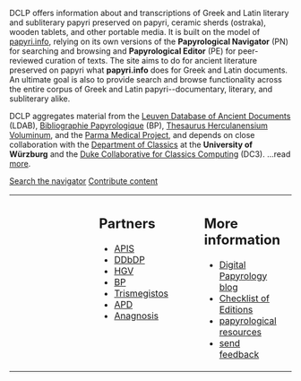 <span class="DCLP">DCLP</span> offers information about and transcriptions of Greek and Latin literary and subliterary papyri preserved on papyri, ceramic sherds (ostraka), wooden tablets, and other portable media. It is built on the model of [papyri.info](http://www.papyri.info/), relying on its own versions of the **Papyrological Navigator** (PN) for searching and browsing and **Papyrological Editor** (PE) for peer-reviewed curation of texts. The site aims to do for ancient literature preserved on papyri what **papyri.info** does for Greek and Latin documents. An ultimate goal is also to provide search and browse functionality across the entire corpus of Greek and Latin papyri--documentary, literary, and subliterary alike.

DCLP aggregates material from the [Leuven Database of Ancient Documents](http://www.trismegistos.org/ldab/) (LDAB),  [Bibliographie Papyrologique](http://www.ulb.ac.be/philo/cpeg/bp.htm) (BP), [Thesaurus Herculanensium Voluminum](http://www.thvproject.it/), and the [Parma Medical Project](http://www.papirologia.unipr.it/ERC/index.html), and depends on close collaboration with the [Department of Classics](http://www.klassphil.uni-wuerzburg.de/lehrstuhl_i_graezistik/lehrstuhl_i_graezistik/) at the **University of Würzburg** and the [Duke Collaborative for Classics Computing](http://blogs.library.duke.edu/dcthree/) (DC3). ...read [more](docs/about).


<div id="search"> 
  <a href="/search" id="searchbutton">Search the navigator</a>
  <a href="/editor" id="editorbutton">Contribute content</a>
</div>

<table width="100%">
  <tr>
    <td width="50%" valign="top" style="padding-left:10em;padding-right:2em;"><h2>Partners</h2>
    <ul class="about">
      <li><a href="docs/apis" title="learn about the Advanced Papyrological Information System">APIS</a></li>
      <li><a href="/docs/ddbdp" title="learn about the Duke Databank of Documentary Papyri">DDbDP</a></li>
      <li><a href="http://www.rzuser.uni-heidelberg.de/%7Egv0/" title="learn about the Heidelberger Gesamtverzeichnis der griechischen Papyrusurkunden Ägyptens">HGV</a></li>
      <li><a href="http://www.ulb.ac.be/philo/cpeg/bp.htm" title="learn about the Bibliographie Papyrologique">BP</a></li>
      <li><a href="http://www.trismegistos.org/" title="learn about the Trismegistos project">Trismegistos</a></li>
      <li><a href="http://www.ori.uzh.ch/apd" title="learn about the Arabic Papyrological Database">APD</a></li>
      <li><a href="http://kallimachos.de/kallimachos/index.php/Anagnosis:Main" title="learn about the Anagnosis project">Anagnosis</a></li>
    </ul></td>
    <td width="50%" valign="top" style="padding-left:2em;padding-right:10em;"><h2>More information</h2>
    <ul class="about">
      <li><a href="http://digitalpapyrology.blogspot.com/">Digital Papyrology blog</a></li> 
      <li><a href="/docs/checklist">Checklist of Editions</a></li>
      <li><a href="/docs/resources">papyrological resources</a></li>
      <li><a href="feedback.html">send feedback</a></li>
    </ul></td>
  </tr>
</table>
